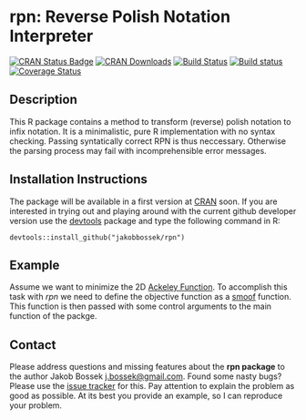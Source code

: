 # rpn: Reverse Polish Notation Interpreter

[![CRAN Status Badge](http://www.r-pkg.org/badges/version/rpn)](http://cran.r-project.org/web/packages/rpn)
[![CRAN Downloads](http://cranlogs.r-pkg.org/badges/rpn)](http://cran.rstudio.com/web/packages/rpn/index.html)
[![Build Status](https://travis-ci.org/jakobbossek/rpn.svg?branch=master)](https://travis-ci.org/jakobbossek/rpn)
[![Build status](https://ci.appveyor.com/api/projects/status/eu0nns2dsgocwntw/branch/master?svg=true)](https://ci.appveyor.com/project/jakobbossek/rpn/branch/master)
[![Coverage Status](https://coveralls.io/repos/jakobbossek/rpn/badge.svg)](https://coveralls.io/r/jakobbossek/rpn)

## Description

This R package contains a method to transform (reverse) polish notation to
infix notation. It is a minimalistic, pure R implementation with no syntax checking. Passing syntatically correct RPN is thus neccessary. Otherwise the parsing process may fail with incomprehensible error messages.

## Installation Instructions

The package will be available in a first version at [CRAN](http://cran.r-project.org) soon. If you are interested in trying out and playing around with the current github developer version use the [devtools](https://github.com/hadley/devtools) package and type the following command in R:

```splus
devtools::install_github("jakobbossek/rpn")
```

## Example

Assume we want to minimize the 2D [Ackeley Function](http://www.sfu.ca/~ssurjano/ackley.html). To accomplish this task with *rpn* we need to define the objective function as a [smoof](https://github.com/jakobbossek/smoof) function. This function is then passed with some control arguments to the main function of the packge.

## Contact

Please address questions and missing features about the **rpn package** to the author Jakob Bossek <j.bossek@gmail.com>. Found some nasty bugs? Please use the [issue tracker](https://github.com/jakobbossek/rpn/issues) for this. Pay attention to explain the problem as good as possible. At its best you provide an example, so I can reproduce your problem.
